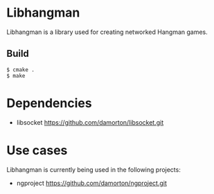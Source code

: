 # Libhangman

Libhangman is a library used for creating networked Hangman games. 

## Build

```
$ cmake .
$ make
```

# Dependencies

- libsocket   https://github.com/damorton/libsocket.git

# Use cases

Libhangman is currently being used in the following projects:

- ngproject   https://github.com/damorton/ngproject.git
